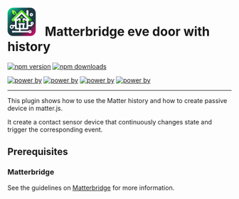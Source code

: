 # <img src="https://github.com/Luligu/matterbridge/blob/main/frontend/public/matterbridge%2064x64.png" alt="Matterbridge Logo" width="64px" height="64px">&nbsp;&nbsp;&nbsp;Matterbridge eve door with history

[![npm version](https://img.shields.io/npm/v/matterbridge-eve-door.svg)](https://www.npmjs.com/package/matterbridge-eve-door)
[![npm downloads](https://img.shields.io/npm/dt/matterbridge-eve-door.svg)](https://www.npmjs.com/package/matterbridge-eve-door)

[![power by](https://img.shields.io/badge/powered%20by-matterbridge-blue)](https://www.npmjs.com/package/matterbridge)
[![power by](https://img.shields.io/badge/powered%20by-matter--history-blue)](https://www.npmjs.com/package/matter-history)
[![power by](https://img.shields.io/badge/powered%20by-node--ansi--logger-blue)](https://www.npmjs.com/package/node-ansi-logger)
[![power by](https://img.shields.io/badge/powered%20by-node--persist--manager-blue)](https://www.npmjs.com/package/node-persist-manager)

---

This plugin shows how to use the Matter history and how to create passive device in matter.js.

It create a contact sensor device that continuously changes state and trigger the corresponding event.

## Prerequisites

### Matterbridge

See the guidelines on [Matterbridge](https://github.com/Luligu/matterbridge/blob/main/README.md) for more information.

